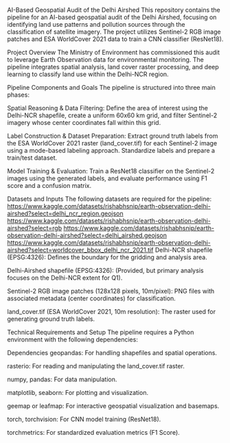 AI-Based Geospatial Audit of the Delhi Airshed
This repository contains the pipeline for an AI-based geospatial audit of the Delhi Airshed, focusing on identifying land use patterns and pollution sources through the classification of satellite imagery. The project utilizes Sentinel-2 RGB image patches and ESA WorldCover 2021 data to train a CNN classifier (ResNet18).

Project Overview
The Ministry of Environment has commissioned this audit to leverage Earth Observation data for environmental monitoring. The pipeline integrates spatial analysis, land cover raster processing, and deep learning to classify land use within the Delhi-NCR region.

Pipeline Components and Goals
The pipeline is structured into three main phases:

Spatial Reasoning & Data Filtering: Define the area of interest using the Delhi-NCR shapefile, create a uniform 60x60 km grid, and filter Sentinel-2 imagery whose center coordinates fall within this grid.

Label Construction & Dataset Preparation: Extract ground truth labels from the ESA WorldCover 2021 raster (land_cover.tif) for each Sentinel-2 image using a mode-based labeling approach. Standardize labels and prepare a train/test dataset.

Model Training & Evaluation: Train a ResNet18 classifier on the Sentinel-2 images using the generated labels, and evaluate performance using F1 score and a confusion matrix.

Datasets and Inputs
The following datasets are required for the pipeline:
https://www.kaggle.com/datasets/rishabhsnip/earth-observation-delhi-airshed?select=delhi_ncr_region.geojson
https://www.kaggle.com/datasets/rishabhsnip/earth-observation-delhi-airshed?select=rgb
https://www.kaggle.com/datasets/rishabhsnip/earth-observation-delhi-airshed?select=delhi_airshed.geojson
https://www.kaggle.com/datasets/rishabhsnip/earth-observation-delhi-airshed?select=worldcover_bbox_delhi_ncr_2021.tif
Delhi-NCR shapefile (EPSG:4326): Defines the boundary for the gridding and analysis area.

Delhi-Airshed shapefile (EPSG:4326): (Provided, but primary analysis focuses on the Delhi-NCR extent for Q1).

Sentinel-2 RGB image patches (128x128 pixels, 10m/pixel): PNG files with associated metadata (center coordinates) for classification.

land_cover.tif (ESA WorldCover 2021, 10m resolution): The raster used for generating ground truth labels.

Technical Requirements and Setup
The pipeline requires a Python environment with the following dependencies:

Dependencies
geopandas: For handling shapefiles and spatial operations.

rasterio: For reading and manipulating the land_cover.tif raster.

numpy, pandas: For data manipulation.

matplotlib, seaborn: For plotting and visualization.

geemap or leafmap: For interactive geospatial visualization and basemaps.

torch, torchvision: For CNN model training (ResNet18).

torchmetrics: For standardized evaluation metrics (F1 Score).
